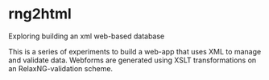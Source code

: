 # rng2html
Exploring building an xml web-based database

This is a series of experiments to build a web-app that uses XML to manage and validate data.
Webforms are generated using XSLT transformations on an RelaxNG-validation scheme.
